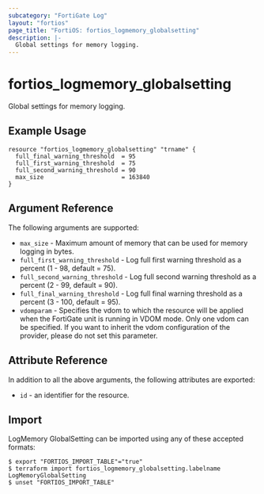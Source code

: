 ```yaml
---
subcategory: "FortiGate Log"
layout: "fortios"
page_title: "FortiOS: fortios_logmemory_globalsetting"
description: |-
  Global settings for memory logging.
---
```


# fortios_logmemory_globalsetting
Global settings for memory logging.

## Example Usage

```hcl
resource "fortios_logmemory_globalsetting" "trname" {
  full_final_warning_threshold  = 95
  full_first_warning_threshold  = 75
  full_second_warning_threshold = 90
  max_size                      = 163840
}
```

## Argument Reference

The following arguments are supported:

* `max_size` - Maximum amount of memory that can be used for memory logging in bytes.
* `full_first_warning_threshold` - Log full first warning threshold as a percent (1 - 98, default = 75).
* `full_second_warning_threshold` - Log full second warning threshold as a percent (2 - 99, default = 90).
* `full_final_warning_threshold` - Log full final warning threshold as a percent (3 - 100, default = 95).
* `vdomparam` - Specifies the vdom to which the resource will be applied when the FortiGate unit is running in VDOM mode. Only one vdom can be specified. If you want to inherit the vdom configuration of the provider, please do not set this parameter.


## Attribute Reference

In addition to all the above arguments, the following attributes are exported:
* `id` - an identifier for the resource.

## Import

LogMemory GlobalSetting can be imported using any of these accepted formats:
```
$ export "FORTIOS_IMPORT_TABLE"="true"
$ terraform import fortios_logmemory_globalsetting.labelname LogMemoryGlobalSetting
$ unset "FORTIOS_IMPORT_TABLE"
```
